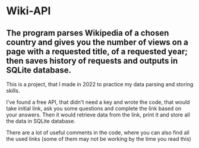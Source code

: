 # Wiki-API

## The program parses Wikipedia of a chosen country and gives you the number of views on a page with a requested title, of a requested year; then saves history of requests and outputs in SQLite database.

This is a project, that I made in 2022 to practice my data parsing and storing skills. 

I've found a free API, that didn't need a key and wrote the code, that would take initial link, ask you some questions and complete the link based on your answers. Then it would retrieve data from the link, print it and store all the data in SQLite database.

There are a lot of useful comments in the code, where you can also find all the used links (some of them may not be working by the time you read this)